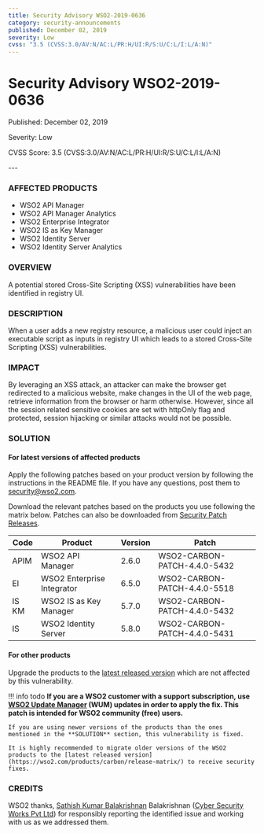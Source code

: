 ```yaml
---
title: Security Advisory WSO2-2019-0636
category: security-announcements
published: December 02, 2019
severity: Low
cvss: "3.5 (CVSS:3.0/AV:N/AC:L/PR:H/UI:R/S:U/C:L/I:L/A:N)"
---
```


# Security Advisory WSO2-2019-0636

<p class="doc-info">Published: December 02, 2019</p>
<p class="doc-info">Severity: Low</p>
<p class="doc-info">CVSS Score: 3.5 (CVSS:3.0/AV:N/AC:L/PR:H/UI:R/S:U/C:L/I:L/A:N)</p>
---

### AFFECTED PRODUCTS
* WSO2 API Manager
* WSO2 API Manager Analytics
* WSO2 Enterprise Integrator
* WSO2 IS as Key Manager
* WSO2 Identity Server
* WSO2 Identity Server Analytics


### OVERVIEW
A potential stored Cross-Site Scripting (XSS) vulnerabilities have been identified in registry UI.


### DESCRIPTION
When a user adds a new registry resource, a malicious user could inject an executable script as inputs in registry UI which leads to a stored Cross-Site Scripting (XSS) vulnerabilities.


### IMPACT
By leveraging an XSS attack, an attacker can make the browser get redirected to a malicious website, make changes in the UI of the web page, retrieve information from the browser or harm otherwise. However, since all the session related sensitive cookies are set with httpOnly flag and protected, session hijacking or similar attacks would not be possible.


### SOLUTION

#### For latest versions of affected products
Apply the following patches based on your product version by following the instructions in the README file. If you have any questions, post them to <security@wso2.com>.

Download the relevant patches based on the products you use following the matrix below. Patches can also be downloaded from [Security Patch Releases](https://wso2.com/security-patch-releases/).


| **Code** | **Product**                | **Version** | **Patch**                    |
| -------- | -------------------------- | ----------- | ---------------------------- |
| APIM     | WSO2 API Manager           | 2.6.0       | WSO2-CARBON-PATCH-4.4.0-5432 |
| EI       | WSO2 Enterprise Integrator | 6.5.0       | WSO2-CARBON-PATCH-4.4.0-5518 |
| IS KM    | WSO2 IS as Key Manager     | 5.7.0       | WSO2-CARBON-PATCH-4.4.0-5432 |
| IS       | WSO2 Identity Server       | 5.8.0       | WSO2-CARBON-PATCH-4.4.0-5431 |


#### For other products
Upgrade the products to the [latest released version](https://wso2.com/products/carbon/release-matrix/) which are not affected by this vulnerability.

!!! info todo
    **If you are a WSO2 customer with a support subscription, use [WSO2 Update Manager](https://wso2.com/updates/wum) (WUM) updates in order to apply the fix. This patch is intended for WSO2 community (free) users.**

    If you are using newer versions of the products than the ones mentioned in the **SOLUTION** section, this vulnerability is fixed.

    It is highly recommended to migrate older versions of the WSO2 products to the [latest released version](https://wso2.com/products/carbon/release-matrix/) to receive security fixes.


### CREDITS
WSO2 thanks, [Sathish Kumar Balakrishnan](https://sathish.co.in/) Balakrishnan ([Cyber Security Works Pvt Ltd](https://cybersecurityworks.com/)) for responsibly reporting the identified issue and working with us as we addressed them.
